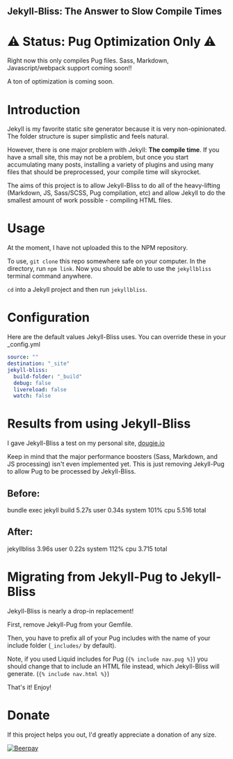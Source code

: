Jekyll-Bliss: The Answer to Slow Compile Times
---

# ⚠ Status: Pug Optimization Only ⚠

Right now this only compiles Pug files. Sass, Markdown, Javascript/webpack support coming soon!!

A ton of optimization is coming soon.

# Introduction

Jekyll is my favorite static site generator because it is very non-opinionated. The folder structure is super simplistic and feels natural.

However, there is one major problem with Jekyll: **The compile time**. If you have a small site, this may not be a problem, but once you start accumulating many posts, installing a variety of plugins and using many files that should be preprocessed, your compile time will skyrocket.

The aims of this project is to allow Jekyll-Bliss to do all of the heavy-lifting (Markdown, JS, Sass/SCSS, Pug compilation, etc) and allow Jekyll to do the smallest amount of work possible - compiling HTML files.

# Usage

At the moment, I have not uploaded this to the NPM repository.

To use, `git clone` this repo somewhere safe on your computer. In the directory, run `npm link`. Now you should be able to use the `jekyllbliss` terminal command anywhere.

`cd` into a Jekyll project and then run `jekyllbliss`.

# Configuration

Here are the default values Jekyll-Bliss uses. You can override these in your _config.yml

```yml
source: ""
destination: "_site"
jekyll-bliss:
  build-folder: "_build"
  debug: false
  livereload: false
  watch: false
```

# Results from using Jekyll-Bliss

I gave Jekyll-Bliss a test on my personal site, [dougie.io](https://dougie.io)

Keep in mind that the major performance boosters (Sass, Markdown, and JS processing) isn't even implemented yet. This is just removing Jekyll-Pug to allow Pug to be processed by Jekyll-Bliss.

## Before:
bundle exec jekyll build  5.27s user 0.34s system 101% cpu 5.516 total

## After:
jekyllbliss  3.96s user 0.22s system 112% cpu 3.715 total

# Migrating from Jekyll-Pug to Jekyll-Bliss

Jekyll-Bliss is nearly a drop-in replacement!

First, remove Jekyll-Pug from your Gemfile.

Then, you have to prefix all of your Pug includes with the name of your include folder (`_includes/` by default).

Note, if you used Liquid includes for Pug (`{% include nav.pug %}`) you should change that to include an HTML file instead, which Jekyll-Bliss will generate. (`{% include nav.html %}`)

That's it! Enjoy!

# Donate

If this project helps you out, I'd greatly appreciate a donation of any size.

[![Beerpay](https://img.shields.io/beerpay/hashdog/scrapfy-chrome-extension.svg)](https://beerpay.io/DougBeney/Jekyll-Bliss)

